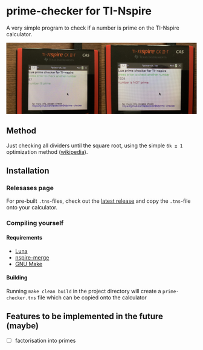 
# prime-checker for TI-Nspire

A very simple program to check if a number is prime on the TI-Nspire calculator.

<img src="./assets/screenshot0.jpeg" style="width: 50%;"><img src="./assets/screenshot1.jpeg" style="width: 50%;">

## Method

Just checking all dividers until the square root, using the simple `6k ± 1`
optimization method ([wikipedia](https://en.wikipedia.org/wiki/Primality_test#Example_code)).

## Installation

### Relesases page

For pre-built `.tns`-files, check out the
[latest release](https://github.com/alexcoder04/prime-checker/releases/latest) and copy the
`.tns`-file onto your calculator.

### Compiling yourself

#### Requirements

 - [Luna](https://github.com/ndless-nspire/Luna)
 - [nspire-merge](https://github.com/alexcoder04/nspire-merge)
 - [GNU Make](https://www.gnu.org/software/make/)

#### Building

Running `make clean build` in the project directory will create a `prime-checker.tns` file
which can be copied onto the calculator

## Features to be implemented in the future (maybe)

 - [ ] factorisation into primes
